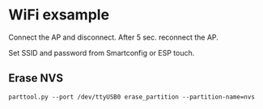 # WiFi exsample

Connect the AP and disconnect. After 5 sec. reconnect the AP.

Set SSID and password from Smartconfig or ESP touch.

## Erase NVS

```
parttool.py --port /dev/ttyUSB0 erase_partition --partition-name=nvs
```
